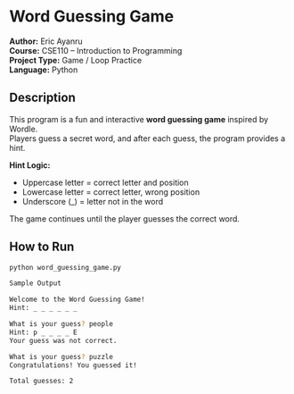 # Word Guessing Game

**Author:** Eric Ayanru  
**Course:** CSE110 – Introduction to Programming  
**Project Type:** Game / Loop Practice  
**Language:** Python

## Description

This program is a fun and interactive **word guessing game** inspired by Wordle.  
Players guess a secret word, and after each guess, the program provides a hint.

**Hint Logic:**
- Uppercase letter = correct letter and position
- Lowercase letter = correct letter, wrong position
- Underscore (_) = letter not in the word

The game continues until the player guesses the correct word.

## How to Run

```bash
python word_guessing_game.py

Sample Output

Welcome to the Word Guessing Game!
Hint: _ _ _ _ _ _

What is your guess? people
Hint: p _ _ _ _ E
Your guess was not correct.

What is your guess? puzzle
Congratulations! You guessed it!

Total guesses: 2